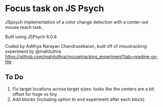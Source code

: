 # Focus task on JS Psych

JSpsych implementation of a color change detection with a center-out mouse reach task. 

Built using JSPsych 6.0.4


Coded by Adithya Narayan Chandrasekaran, built off of moustracking experiment by @mahiluthra https://github.com/mahiluthra/mousetracking_experiment?tab=readme-ov-file


## To Do

1) Fix target locations across target sizes: looks like the centers are a bit offset for huge vs tiny
2) Add blocks (including option to end experiment after each block)

